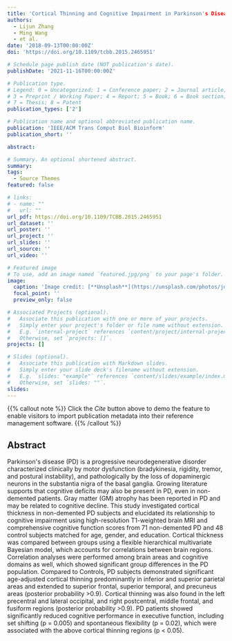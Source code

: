 ```yaml
---
title: 'Cortical Thinning and Cognitive Impairment in Parkinson's Disease without Dementia'
authors:
  - Lijun Zhang
  - Ming Wang
  - et al.
date: '2018-09-13T00:00:00Z'
doi: 'https://doi.org/10.1109/tcbb.2015.2465951'

# Schedule page publish date (NOT publication's date).
publishDate: '2021-11-16T00:00:00Z'

# Publication type.
# Legend: 0 = Uncategorized; 1 = Conference paper; 2 = Journal article;
# 3 = Preprint / Working Paper; 4 = Report; 5 = Book; 6 = Book section;
# 7 = Thesis; 8 = Patent
publication_types: ['2']

# Publication name and optional abbreviated publication name.
publication: 'IEEE/ACM Trans Comput Biol Bioinform'
publication_short: ''

abstract: 

# Summary. An optional shortened abstract.
summary: 
tags:
  - Source Themes
featured: false

# links:
# - name: ""
#   url: ""
url_pdf: https://doi.org/10.1109/TCBB.2015.2465951
url_dataset: ''
url_poster: ''
url_project: ''
url_slides: ''
url_source: ''
url_video: ''

# Featured image
# To use, add an image named `featured.jpg/png` to your page's folder.
image:
  caption: 'Image credit: [**Unsplash**](https://unsplash.com/photos/jdD8gXaTZsc)'
  focal_point: ''
  preview_only: false

# Associated Projects (optional).
#   Associate this publication with one or more of your projects.
#   Simply enter your project's folder or file name without extension.
#   E.g. `internal-project` references `content/project/internal-project/index.md`.
#   Otherwise, set `projects: []`.
projects: []

# Slides (optional).
#   Associate this publication with Markdown slides.
#   Simply enter your slide deck's filename without extension.
#   E.g. `slides: "example"` references `content/slides/example/index.md`.
#   Otherwise, set `slides: ""`.
slides:
---
```


{{% callout note %}}
Click the _Cite_ button above to demo the feature to enable visitors to import publication metadata into their reference management software.
{{% /callout %}}

## Abstract

Parkinson's disease (PD) is a progressive neurodegenerative disorder characterized clinically by motor dysfunction (bradykinesia, rigidity, tremor, and postural instability), and pathologically by the loss of dopaminergic neurons in the substantia nigra of the basal ganglia. Growing literature supports that cognitive deficits may also be present in PD, even in non-demented patients. Gray matter (GM) atrophy has been reported in PD and may be related to cognitive decline. This study investigated cortical thickness in non-demented PD subjects and elucidated its relationship to cognitive impairment using high-resolution T1-weighted brain MRI and comprehensive cognitive function scores from 71 non-demented PD and 48 control subjects matched for age, gender, and education. Cortical thickness was compared between groups using a flexible hierarchical multivariate Bayesian model, which accounts for correlations between brain regions. Correlation analyses were performed among brain areas and cognitive domains as well, which showed significant group differences in the PD population. Compared to Controls, PD subjects demonstrated significant age-adjusted cortical thinning predominantly in inferior and superior parietal areas and extended to superior frontal, superior temporal, and precuneus areas (posterior probability >0.9). Cortical thinning was also found in the left precentral and lateral occipital, and right postcentral, middle frontal, and fusiform regions (posterior probability >0.9). PD patients showed significantly reduced cognitive performance in executive function, including set shifting (p = 0.005) and spontaneous flexibility (p = 0.02), which were associated with the above cortical thinning regions (p < 0.05).
